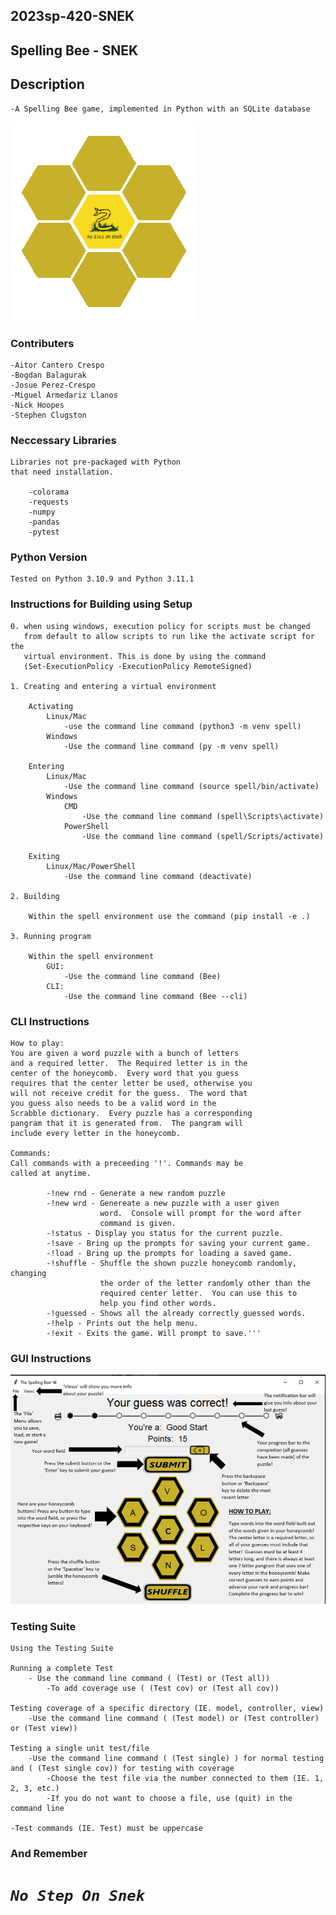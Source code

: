 
## 2023sp-420-SNEK
## Spelling Bee - SNEK

## Description

    -A Spelling Bee game, implemented in Python with an SQLite database


![Screenshot](img/SNEKTransperent.png)

### Contributers

    -Aitor Cantero Crespo
    -Bogdan Balagurak
    -Josue Perez-Crespo
    -Miguel Armedariz Llanos
    -Nick Hoopes
    -Stephen Clugston

### Neccessary Libraries

    Libraries not pre-packaged with Python
    that need installation.

        -colorama
        -requests
        -numpy
        -pandas
        -pytest

### Python Version

    Tested on Python 3.10.9 and Python 3.11.1


### Instructions for Building using Setup

    0. when using windows, execution policy for scripts must be changed
       from default to allow scripts to run like the activate script for the
       virtual environment. This is done by using the command 
       (Set-ExecutionPolicy -ExecutionPolicy RemoteSigned)

    1. Creating and entering a virtual environment

        Activating
            Linux/Mac
                -use the command line command (python3 -m venv spell)
            Windows
                -Use the command line command (py -m venv spell)

        Entering
            Linux/Mac
                -Use the command line command (source spell/bin/activate)
            Windows
                CMD
                    -Use the command line command (spell\Scripts\activate)
                PowerShell
                    -Use the command line command (spell/Scripts/activate)

        Exiting
            Linux/Mac/PowerShell
                -Use the command line command (deactivate)

    2. Building
        
        Within the spell environment use the command (pip install -e .)
    
    3. Running program

        Within the spell environment
            GUI:
                -Use the command line command (Bee)
            CLI:
                -Use the command line command (Bee --cli)


### CLI Instructions

    How to play:
    You are given a word puzzle with a bunch of letters
    and a required letter.  The Required letter is in the
    center of the honeycomb.  Every word that you guess
    requires that the center letter be used, otherwise you
    will not receive credit for the guess.  The word that
    you guess also needs to be a valid word in the
    Scrabble dictionary.  Every puzzle has a corresponding
    pangram that it is generated from.  The pangram will
    include every letter in the honeycomb.

    Commands:
    Call commands with a preceeding '!'. Commands may be
    called at anytime.

            -!new rnd - Generate a new random puzzle
            -!new wrd - Genereate a new puzzle with a user given
                        word.  Console will prompt for the word after
                        command is given.
            -!status - Display you status for the current puzzle.
            -!save - Bring up the prompts for saving your current game.
            -!load - Bring up the prompts for loading a saved game.
            -!shuffle - Shuffle the shown puzzle honeycomb randomly, changing
                        the order of the letter randomly other than the 
                        required center letter.  You can use this to
                        help you find other words.
            -!guessed - Shows all the already correctly guessed words.
            -!help - Prints out the help menu.
            -!exit - Exits the game. Will prompt to save.'''
   
### GUI Instructions

![Screenshot](img/spellBeeInstruct.PNG)

### Testing Suite

    Using the Testing Suite

    Running a complete Test
        - Use the command line command ( (Test) or (Test all))
            -To add coverage use ( (Test cov) or (Test all cov))
    
    Testing coverage of a specific directory (IE. model, controller, view)
        -Use the command line command ( (Test model) or (Test controller) or (Test view))

    Testing a single unit test/file
        -Use the command line command ( (Test single) ) for normal testing and ( (Test single cov)) for testing with coverage
            -Choose the test file via the number connected to them (IE. 1, 2, 3, etc.)
            -If you do not want to choose a file, use (quit) in the command line
    
    -Test commands (IE. Test) must be uppercase
        
        
            




### And Remember
    
#  ***`No Step On Snek`*** 

        

